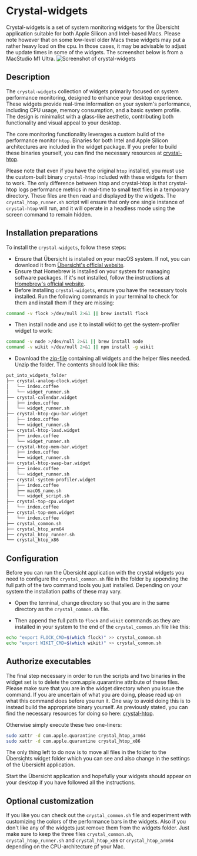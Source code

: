 # Crystal-widgets

 Crystal-widgets is a set of system monitoring widgets for the Übersicht application suitable for both Apple Silicon and Intel-based Macs. Please note however that on some low-level older Macs these widgets may put a rather heavy load on the cpu. In those cases, it may be advisable to adjust the update times in some of the widgets.
The screenshot below is from a MacStudio M1 Ultra.
![Screenshot of crystal-widgets](https://github.com/locupleto/crystal-widgets/blob/main/Screenshot.png?raw=true)

## Description

The `crystal-widgets` collection of widgets primarily focused on system performance monitoring, designed to enhance your desktop experience. These widgets provide real-time information on your system's performance, including CPU usage, memory consumption, and a basic system profile. The design is minimalist with a glass-like aesthetic, contributing both functionality and visual appeal to your desktop.

The core monitoring functionality leverages a custom build of the performance monitor `htop`. Binaries for both Intel and Apple Silicon architectures are included in the widget package. If you prefer to build these binaries yourself, you can find the necessary resources at [crystal-htop](https://github.com/locupleto/crystal-htop).

Please note that even if you have the original `htop` installed, you must use the custom-built binary `crystal-htop` included with these widgets for them to work. The only difference between htop and crystal-htop is that crystal-htop logs performance metrics in real-time to small text files in a temporary directory. These files are then read and displayed by the widgets. The `crystal_htop_runner.sh` script will ensure that only one single instance of `crystal-htop` will run, and it will operate in a headless mode using the screen command to remain hidden.

## Installation preparations

To install the `crystal-widgets`, follow these steps:

- Ensure that Übersicht is installed on your macOS system. If not, you can download it from [Übersicht's official website](http://tracesof.net/uebersicht/).
- Ensure that Homebrew is installed on your system for managing software packages. If it's not installed, follow the instructions at [Homebrew's official website](https://brew.sh/).
- Before installing `crystal-widgets`, ensure you have the necessary tools installed. Run the following commands in your terminal to check for them and install them if they are missing:

```bash
command -v flock >/dev/null 2>&1 || brew install flock
```
- Then install node and use it to install wikit to get the system-profiler widget to work:

```bash
command -v node >/dev/null 2>&1 || brew install node
command -v wikit >/dev/null 2>&1 || npm install -g wikit
```

- Download the [zip-file](https://github.com/locupleto/crystal-widgets/blob/main/put_into_widgets_folder.zip) containing all widgets and the helper files needed. Unzip the folder. The contents should look like this:

```bash
put_into_widgets_folder
├── crystal-analog-clock.widget
│   └── index.coffee
│   └── widget_runner.sh
├── crystal-calendar.widget
│   ├── index.coffee
│   └── widget_runner.sh
├── crystal-htop-cpu-bar.widget
│   ├── index.coffee
│   └── widget_runner.sh
├── crystal-htop-load.widget
│   ├── index.coffee
│   └── widget_runner.sh
├── crystal-htop-mem-bar.widget
│   ├── index.coffee
│   └── widget_runner.sh
├── crystal-htop-swap-bar.widget
│   ├── index.coffee
│   └── widget_runner.sh
├── crystal-system-profiler.widget
│   ├── index.coffee
│   ├── macOS_name.sh
│   └── widget_script.sh
├── crystal-top-cpu.widget
│   └── index.coffee
├── crystal-top-mem.widget
│   └── index.coffee
├── crystal_common.sh
├── crystal_htop_arm64
├── crystal_htop_runner.sh
└── crystal_htop_x86
```

## Configuration

Before you can run the Übersicht application with the crystal widgets you need to configure the `crystal_common.sh` file in the folder by appending the full path of the two command tools you just installed. Depending on your system the installation paths of these may vary. 

- Open the terminal, change directory so that you are in the same directory as the  `crystal_common.sh` file.

- Then append the full path to `flock` and `wikit` commands as they are installed in your system to the end of the `crystal_common.sh` file like this:

```bash
echo "export FLOCK_CMD=$(which flock)" >> crystal_common.sh
echo "export WIKIT_CMD=$(which wikit)" >> crystal_common.sh
```

## Authorize executables

The final step necessary in order to run the scripts and two binaries in the widget set is to delete the com.apple.quarantine attribute of these files. Please make sure that you are in the widget directory when you issue the command. If you are uncertain of what you are doing, please read up on what this command does before you run it. One way to avoid doing this is to instead build the appropriate binary yourself. As previously stated, you can find the necessary resources for doing so here: [crystal-htop](https://github.com/locupleto/crystal-htop).

Otherwise simply execute these two one-liners:

```bash
sudo xattr -d com.apple.quarantine crystal_htop_arm64
sudo xattr -d com.apple.quarantine crystal_htop_x86
```

The only thing left to do now is to move all files in the folder to the Übersichts widget folder which you can see and also change in the settings of the Übersicht application.

Start the Übersicht application and hopefully your widgets should appear on your desktop if you have followed all the instructions.

## Optional customization

If you like you can check out the `crystal_common.sh` file and experiment with customizing the colors of the performance bars in the widgets. Also if you don't like any of the widgets just remove them from the widgets folder. Just make sure to keep the three files `crystal_common.sh`, `crystal_htop_runner.sh` and `crystal_htop_x86` or `crystal_htop_arm64` depending on the CPU-architecture pf your Mac.

